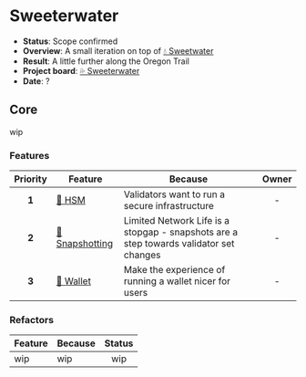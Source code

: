 # Sweeterwater
  
* **Status**: Scope confirmed
* **Overview**: A small iteration on top of [💧 Sweetwater](./2.5-Sweetwater.md)
* **Result**: A little further along the Oregon Trail
* **Project board**: [💦 Sweeterwater](https://github.com/orgs/vegaprotocol/projects/93)
* **Date**: ?

## Core
wip

### Features
| Priority | Feature | Because | Owner |
|:---------:|---------|---------|:------:|
| **1** | [🔑 HSM](https://github.com/orgs/vegaprotocol/projects/91) | Validators want to run a secure infrastructure | - |
| **2** | [🎥 Snapshotting](https://github.com/orgs/vegaprotocol/projects/90) | Limited Network Life is a stopgap - snapshots are a step towards validator set changes | -  |
| **3** | [💼 Wallet](https://github.com/orgs/vegaprotocol/projects/94) | Make the experience of running a wallet nicer for users | -  |



### Refactors
| Feature | Because | Status |
|---------|---------|:------:|
| wip |  wip  | wip  |
